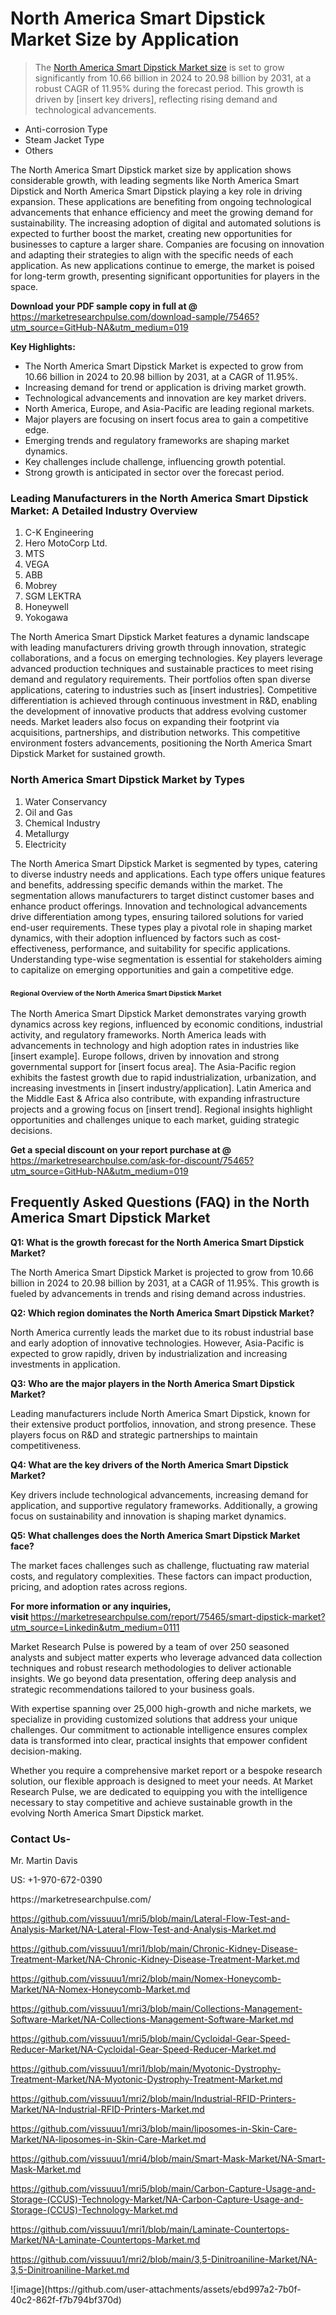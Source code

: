 <h1>North America Smart Dipstick Market&nbsp;Size by Application</h1><blockquote><p>The <a href="https://marketresearchpulse.com/download-sample/75465?utm_source=GitHub-NA&amp;utm_medium=019">North America Smart Dipstick Market size</a> is set to grow significantly from 10.66 billion in 2024 to 20.98 billion by 2031, at a robust CAGR of 11.95% during the forecast period. This growth is driven by [insert key drivers], reflecting rising demand and technological advancements.</p></blockquote><ul><li>Anti-corrosion Type <li> Steam Jacket Type <li> Others</li></ul><p>The North America Smart Dipstick market size by application shows considerable growth, with leading segments like North America Smart Dipstick and North America Smart Dipstick playing a key role in driving expansion. These applications are benefiting from ongoing technological advancements that enhance efficiency and meet the growing demand for sustainability. The increasing adoption of digital and automated solutions is expected to further boost the market, creating new opportunities for businesses to capture a larger share. Companies are focusing on innovation and adapting their strategies to align with the specific needs of each application. As new applications continue to emerge, the market is poised for long-term growth, presenting significant opportunities for players in the space.</p><p><strong>Download your PDF sample copy in full at @ </strong><a href="https://marketresearchpulse.com/download-sample/75465?utm_source=GitHub-NA&amp;utm_medium=019">https://marketresearchpulse.com/download-sample/75465?utm_source=GitHub-NA&amp;utm_medium=019</a></p><p><strong>Key Highlights: </strong></p><ul><li>The North America Smart Dipstick Market is expected to grow from 10.66 billion in 2024 to 20.98 billion by 2031, at a CAGR of 11.95%.</li><li>Increasing demand for trend or application is driving market growth.</li><li>Technological advancements and innovation are key market drivers.</li><li>North America, Europe, and Asia-Pacific are leading regional markets.</li><li>Major players are focusing on insert focus area to gain a competitive edge.</li><li>Emerging trends and regulatory frameworks are shaping market dynamics.</li><li>Key challenges include challenge, influencing growth potential.</li><li>Strong growth is anticipated in sector over the forecast period.</li></ul><h3>Leading Manufacturers in the North America Smart Dipstick Market: A Detailed Industry Overview</h3><ol><li>C-K Engineering</li><li>Hero MotoCorp Ltd.</li><li>MTS</li><li>VEGA</li><li>ABB</li><li>Mobrey</li><li>SGM LEKTRA</li><li>Honeywell</li><li>Yokogawa</li></ol><div class="flex max-w-full flex-col flex-grow"><div class="min-h-8 text-message flex w-full flex-col items-end gap-2 whitespace-normal break-words [.text-message+&amp;]:mt-5" dir="auto" data-message-author-role="assistant" data-message-id="fd8432e4-4910-450d-b182-61b7bfb0a01f" data-message-model-slug="gpt-4o"><div class="flex w-full flex-col gap-1 empty:hidden first:pt-[3px]"><div class="markdown prose w-full break-words dark:prose-invert light"><p>The North America Smart Dipstick Market features a dynamic landscape with leading manufacturers driving growth through innovation, strategic collaborations, and a focus on emerging technologies. Key players leverage advanced production techniques and sustainable practices to meet rising demand and regulatory requirements. Their portfolios often span diverse applications, catering to industries such as [insert industries]. Competitive differentiation is achieved through continuous investment in R&amp;D, enabling the development of innovative products that address evolving customer needs. Market leaders also focus on expanding their footprint via acquisitions, partnerships, and distribution networks. This competitive environment fosters advancements, positioning the North America Smart Dipstick Market for sustained growth.</p></div></div></div></div><h3>North America Smart Dipstick Market by Types</h3><ol><li>Water Conservancy <li> Oil and Gas <li> Chemical Industry <li> Metallurgy <li> Electricity</li></ol><div class="flex max-w-full flex-col flex-grow"><div class="min-h-8 text-message flex w-full flex-col items-end gap-2 whitespace-normal break-words [.text-message+&amp;]:mt-5" dir="auto" data-message-author-role="assistant" data-message-id="084470be-0bb7-4664-bddf-5156b4f41249" data-message-model-slug="gpt-4o-mini"><div class="flex w-full flex-col gap-1 empty:hidden first:pt-[3px]"><div class="markdown prose w-full break-words dark:prose-invert light"><p>The North America Smart Dipstick Market is segmented by types, catering to diverse industry needs and applications. Each type offers unique features and benefits, addressing specific demands within the market. The segmentation allows manufacturers to target distinct customer bases and enhance product offerings. Innovation and technological advancements drive differentiation among types, ensuring tailored solutions for varied end-user requirements. These types play a pivotal role in shaping market dynamics, with their adoption influenced by factors such as cost-effectiveness, performance, and suitability for specific applications. Understanding type-wise segmentation is essential for stakeholders aiming to capitalize on emerging opportunities and gain a competitive edge.</p></div></div></div></div><h3><span style="font-size: 11px;">Regional Overview of the North America Smart Dipstick Market</span></h3><div class="flex max-w-full flex-col flex-grow"><div class="min-h-8 text-message flex w-full flex-col items-end gap-2 whitespace-normal break-words [.text-message+&amp;]:mt-5" dir="auto" data-message-author-role="assistant" data-message-id="e9038762-ce64-4e30-91c9-9bd413514231" data-message-model-slug="gpt-4o-mini"><div class="flex w-full flex-col gap-1 empty:hidden first:pt-[3px]"><div class="markdown prose w-full break-words dark:prose-invert light"><p>The North America Smart Dipstick Market demonstrates varying growth dynamics across key regions, influenced by economic conditions, industrial activity, and regulatory frameworks. North America leads with advancements in technology and high adoption rates in industries like [insert example]. Europe follows, driven by innovation and strong governmental support for [insert focus area]. The Asia-Pacific region exhibits the fastest growth due to rapid industrialization, urbanization, and increasing investments in [insert industry/application]. Latin America and the Middle East &amp; Africa also contribute, with expanding infrastructure projects and a growing focus on [insert trend]. Regional insights highlight opportunities and challenges unique to each market, guiding strategic decisions.</p></div></div></div></div><p><strong>Get a special discount on your report purchase at @ </strong><a href="https://marketresearchpulse.com/ask-for-discount/75465?utm_source=GitHub-NA&amp;utm_medium=019">https://marketresearchpulse.com/ask-for-discount/75465?utm_source=GitHub-NA&amp;utm_medium=019</a></p><h2>Frequently Asked Questions (FAQ) in the North America Smart Dipstick Market</h2><p><strong>Q1: What is the growth forecast for the North America Smart Dipstick Market?</strong></p><p>The North America Smart Dipstick Market is projected to grow from 10.66 billion in 2024 to 20.98 billion by 2031, at a CAGR of 11.95%. This growth is fueled by advancements in trends and rising demand across industries.</p><p><strong>Q2: Which region dominates the North America Smart Dipstick Market?</strong></p><p>North America currently leads the market due to its robust industrial base and early adoption of innovative technologies. However, Asia-Pacific is expected to grow rapidly, driven by industrialization and increasing investments in application.</p><p><strong>Q3: Who are the major players in the North America Smart Dipstick Market?</strong></p><p>Leading manufacturers include North America Smart Dipstick, known for their extensive product portfolios, innovation, and strong presence. These players focus on R&amp;D and strategic partnerships to maintain competitiveness.</p><p><strong>Q4: What are the key drivers of the North America Smart Dipstick Market?</strong></p><p>Key drivers include technological advancements, increasing demand for application, and supportive regulatory frameworks. Additionally, a growing focus on sustainability and innovation is shaping market dynamics.</p><p><strong>Q5: What challenges does the North America Smart Dipstick Market face?</strong></p><p>The market faces challenges such as challenge, fluctuating raw material costs, and regulatory complexities. These factors can impact production, pricing, and adoption rates across regions.</p><p><strong>For more information or any inquiries, visit&nbsp;</strong><a href="https://marketresearchpulse.com/report/75465/smart-dipstick-market?utm_source=Linkedin&utm_medium=0111">https://marketresearchpulse.com/report/75465/smart-dipstick-market?utm_source=Linkedin&utm_medium=0111</a></p><p>Market Research Pulse is powered by a team of over 250 seasoned analysts and subject matter experts who leverage advanced data collection techniques and robust research methodologies to deliver actionable insights. We go beyond data presentation, offering deep analysis and strategic recommendations tailored to your business goals.</p><p>With expertise spanning over 25,000 high-growth and niche markets, we specialize in providing customized solutions that address your unique challenges. Our commitment to actionable intelligence ensures complex data is transformed into clear, practical insights that empower confident decision-making.</p><p>Whether you require a comprehensive market report or a bespoke research solution, our flexible approach is designed to meet your needs. At Market Research Pulse, we are dedicated to equipping you with the intelligence necessary to stay competitive and achieve sustainable growth in the evolving North America Smart Dipstick market.</p><h3><strong>Contact Us-</strong></h3><p>Mr. Martin Davis</p><p>US: +1-970-672-0390</p><p>https://marketresearchpulse.com/</p><p><a href="https://github.com/vissuuu1/mri5/blob/main/Lateral-Flow-Test-and-Analysis-Market/NA-Lateral-Flow-Test-and-Analysis-Market.md">https://github.com/vissuuu1/mri5/blob/main/Lateral-Flow-Test-and-Analysis-Market/NA-Lateral-Flow-Test-and-Analysis-Market.md</a></p><p><a href="https://github.com/vissuuu1/mri1/blob/main/Chronic-Kidney-Disease-Treatment-Market/NA-Chronic-Kidney-Disease-Treatment-Market.md">https://github.com/vissuuu1/mri1/blob/main/Chronic-Kidney-Disease-Treatment-Market/NA-Chronic-Kidney-Disease-Treatment-Market.md</a></p><p><a href="https://github.com/vissuuu1/mri2/blob/main/Nomex-Honeycomb-Market/NA-Nomex-Honeycomb-Market.md">https://github.com/vissuuu1/mri2/blob/main/Nomex-Honeycomb-Market/NA-Nomex-Honeycomb-Market.md</a></p><p><a href="https://github.com/vissuuu1/mri3/blob/main/Collections-Management-Software-Market/NA-Collections-Management-Software-Market.md">https://github.com/vissuuu1/mri3/blob/main/Collections-Management-Software-Market/NA-Collections-Management-Software-Market.md</a></p><p><a href="https://github.com/vissuuu1/mri5/blob/main/Cycloidal-Gear-Speed-Reducer-Market/NA-Cycloidal-Gear-Speed-Reducer-Market.md">https://github.com/vissuuu1/mri5/blob/main/Cycloidal-Gear-Speed-Reducer-Market/NA-Cycloidal-Gear-Speed-Reducer-Market.md</a></p><p><a href="https://github.com/vissuuu1/mri1/blob/main/Myotonic-Dystrophy-Treatment-Market/NA-Myotonic-Dystrophy-Treatment-Market.md">https://github.com/vissuuu1/mri1/blob/main/Myotonic-Dystrophy-Treatment-Market/NA-Myotonic-Dystrophy-Treatment-Market.md</a></p><p><a href="https://github.com/vissuuu1/mri2/blob/main/Industrial-RFID-Printers-Market/NA-Industrial-RFID-Printers-Market.md">https://github.com/vissuuu1/mri2/blob/main/Industrial-RFID-Printers-Market/NA-Industrial-RFID-Printers-Market.md</a></p><p><a href="https://github.com/vissuuu1/mri3/blob/main/liposomes-in-Skin-Care-Market/NA-liposomes-in-Skin-Care-Market.md">https://github.com/vissuuu1/mri3/blob/main/liposomes-in-Skin-Care-Market/NA-liposomes-in-Skin-Care-Market.md</a></p><p><a href="https://github.com/vissuuu1/mri4/blob/main/Smart-Mask-Market/NA-Smart-Mask-Market.md">https://github.com/vissuuu1/mri4/blob/main/Smart-Mask-Market/NA-Smart-Mask-Market.md</a></p><p><a href="https://github.com/vissuuu1/mri5/blob/main/Carbon-Capture-Usage-and-Storage-(CCUS)-Technology-Market/NA-Carbon-Capture-Usage-and-Storage-(CCUS)-Technology-Market.md">https://github.com/vissuuu1/mri5/blob/main/Carbon-Capture-Usage-and-Storage-(CCUS)-Technology-Market/NA-Carbon-Capture-Usage-and-Storage-(CCUS)-Technology-Market.md</a></p><p><a href="https://github.com/vissuuu1/mri1/blob/main/Laminate-Countertops-Market/NA-Laminate-Countertops-Market.md">https://github.com/vissuuu1/mri1/blob/main/Laminate-Countertops-Market/NA-Laminate-Countertops-Market.md</a></p><p><a href="https://github.com/vissuuu1/mri2/blob/main/3,5-Dinitroaniline-Market/NA-3,5-Dinitroaniline-Market.md">https://github.com/vissuuu1/mri2/blob/main/3,5-Dinitroaniline-Market/NA-3,5-Dinitroaniline-Market.md</a></p>
![image](https://github.com/user-attachments/assets/ebd997a2-7b0f-40c2-862f-f7b794bf370d)
